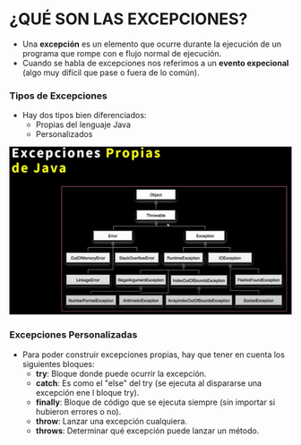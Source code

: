 # ¿QUÉ SON LAS EXCEPCIONES?

- Una **excepción** es un elemento que ocurre durante la ejecución de un
programa que rompe con e flujo normal de ejecución.
- Cuando se habla de excepciones nos referimos a un **evento expecional**
  (algo muy difícil que pase o fuera de lo común).

### Tipos de Excepciones
- Hay dos tipos bien diferenciados:
  - Propias del lenguaje Java
  - Personalizados

![excepciones.PNG](..%2Fimgs%2Fexcepciones.PNG)


### Excepciones Personalizadas
- Para poder construir excepciones propias, hay que tener en cuenta los
siguientes bloques:
  - **try**: Bloque donde puede ocurrir la excepción.
  - **catch**: Es como el "else" del try (se ejecuta al dispararse una
  excepción ene l bloque try).
  - **finally**: Bloque de código que se ejecuta siempre (sin importar
  si hubieron errores o no).
  - **throw**: Lanzar una excepción cualquiera.
  - **throws**: Determinar qué excepción puede lanzar un método.
